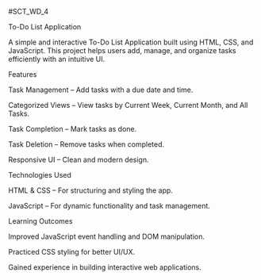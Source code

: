 #SCT_WD_4

To-Do List Application

A simple and interactive To-Do List Application built using HTML, CSS, and JavaScript. This project helps users add, manage, and organize tasks efficiently with an intuitive UI.

Features

Task Management – Add tasks with a due date and time.

Categorized Views – View tasks by Current Week, Current Month, and All Tasks.

Task Completion – Mark tasks as done.

Task Deletion – Remove tasks when completed.

Responsive UI – Clean and modern design.

Technologies Used

HTML & CSS – For structuring and styling the app.

JavaScript – For dynamic functionality and task management.


Learning Outcomes

Improved JavaScript event handling and DOM manipulation.

Practiced CSS styling for better UI/UX.

Gained experience in building interactive web applications.
